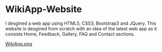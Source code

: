 # WikiApp-Website

I desgined a web app using HTML5, CSS3, Bootstrap3 and JQuery. This website is desgined from scratch with an idea of the latest web app
as it consists Home, Feedback, Gallery, FAQ and Contact sections.


[WikiApp.png](https://postimg.org/image/qxf5uj7vp/)
